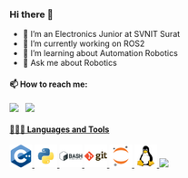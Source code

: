 ### Hi there 👋

  <!--[![Visits Badge](https://badges.pufler.dev/visits/pr-db/pr-db)](https://badges.pufler.dev/visits/pr-db/pr-db)-->

- 🔭 I’m an Electronics Junior at SVNIT Surat
- 🌱 I’m currently working on ROS2
- 🤔 I’m learning about Automation Robotics
- 💬 Ask me about Robotics

#### 📫 How to reach me:
  
[<img src="https://img.icons8.com/color/48/000000/linkedin.png" width="3.5%"/>](https://www.linkedin.com/in/prakhar-dubey-9a81021b6/)  &nbsp; 
<a href="mailto:prakhar.dub@gmail.com"> <img src="https://img.icons8.com/fluent/48/000000/gmail.png" width="3.5%"/>
  
 #### 👨🏻‍💻 Languages and Tools <br />
  <code><img height="40" src="https://raw.githubusercontent.com/github/explore/80688e429a7d4ef2fca1e82350fe8e3517d3494d/topics/cpp/cpp.png"></code>
  <code><img height="40" src="https://raw.githubusercontent.com/github/explore/80688e429a7d4ef2fca1e82350fe8e3517d3494d/topics/python/python.png"></code>
  <code><img height="40" src="https://raw.githubusercontent.com/github/explore/80688e429a7d4ef2fca1e82350fe8e3517d3494d/topics/bash/bash.png"></code>
  <code><img height="40" src="https://raw.githubusercontent.com/github/explore/80688e429a7d4ef2fca1e82350fe8e3517d3494d/topics/git/git.png"></code>
  <code><img height="40" src="https://raw.githubusercontent.com/github/explore/80688e429a7d4ef2fca1e82350fe8e3517d3494d/topics/jupyter-notebook/jupyter-notebook.png"></code>
  <code><img height="40" src="https://raw.githubusercontent.com/github/explore/80688e429a7d4ef2fca1e82350fe8e3517d3494d/topics/linux/linux.png"></code>
   <code><img height="40" src="https://lh3.googleusercontent.com/proxy/P1HgH_AjmgLpFDQ_wLCAI6BZfsRjEI3Hva9uktASk70Q3l8mReU0Puqd5fbkKFbHhsJ_WlQ5epWwcz-4c1QBzcgs24w9OuzRlq6kwUyI0U7ZodGbNp3P"></code>
